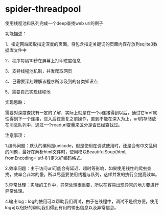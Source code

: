 spider-threadpool
=================

使用线程池和队列完成一个deep查找web url的例子

功能描述：

1、指定网站爬取指定深度的页面，将包含指定关键词的页面内容存放到sqlite3数据库文件中

2、程序每隔10秒在屏幕上打印进度信息

3、支持线程池机制，并发爬取网页

4、己需要深刻理解该程序所涉及到的各类知识点

5、需要自己实现线程池

实现思路：

需要对深度查找有一定的了解，实际上就是在一个a连接得到以后，通过它href属性得到下一个连接，进入后在重复之前操作，直到不能在深入为止，url的存储放在消息队列中，通过一个readurl变量来区分是否已经查找过。

注意事项：

1.编码问题：默认的编码是unicode，但是使用在调试使用时，还是会有中文乱码的问题，最好在解析html文件时，使用模块BeautifulSoup(html, fromEncoding='utf-8')定义好编码格式。

2.效率问题：由于访问url可能会有延迟、超时等影响，如果使用线性的爬虫查找，效率会非常的慢，所以尽量要使用线程与队列，这样并发的执行会提高效率。

3.异常处理：实际的工作中，异常处理很重要，所以在容易出现异常的地方要进行异常处理。

4.输出log：log的使用可以帮助我们调试，由于在线程中，调试不是很方便，使用log可以很好的帮助我们得到有用的输出信息以及异常信息。
